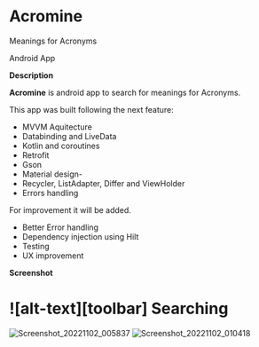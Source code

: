 # Acromine
Meanings for Acronyms

Android App

**Description**

**Acromine** is android app to search for meanings for Acronyms.

This app was built following the next feature:

- MVVM Aquitecture
- Databinding and LiveData
- Kotlin and coroutines
- Retrofit
- Gson
- Material design-
- Recycler, ListAdapter, Differ and ViewHolder
- Errors handling

For improvement it will be added.

- Better Error handling
- Dependency injection using Hilt
- Testing
- UX improvement


**Screenshot**

# ![alt-text][toolbar] Searching

![Screenshot_20221102_005837](https://user-images.githubusercontent.com/9490533/199402440-71115abd-0047-4362-8ae1-ffaa0a8b2aab.png)
![Screenshot_20221102_010418](https://user-images.githubusercontent.com/9490533/199402576-73daf273-de24-4a47-b007-0933d9309d7f.png)







